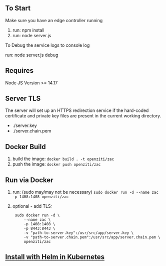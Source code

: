 
## To Start

Make sure you have an edge controller running

1. run: npm install
2. run: node server.js

To Debug the service logs to console log

run: node server.js debug

## Requires 

Node JS Version >= 14.17

## Server TLS

The server will set up an HTTPS redirection service if the hard-coded certificate and private key files are present in the current working directory.

* ./server.key
* ./server.chain.pem

## Docker Build

1. build the image: `docker build . -t openziti/zac`
1. push the image: `docker push openziti/zac`

## Run via Docker

1. run: (sudo may/may not be necessary) `sudo docker run -d --name zac -p 1408:1408 openziti/zac`
1. optional - add TLS: 
 
        sudo docker run -d \
            --name zac \
            -p 1408:1408 \
            -p 8443:8443 \
            -v "path-to-server.key":/usr/src/app/server.key \
            -v "path-to-server.chain.pem":/usr/src/app/server.chain.pem \
            openziti/zac 

## [Install with Helm in Kubernetes](https://docs.openziti.io/docs/guides/kubernetes/stack/kubernetes-console)

